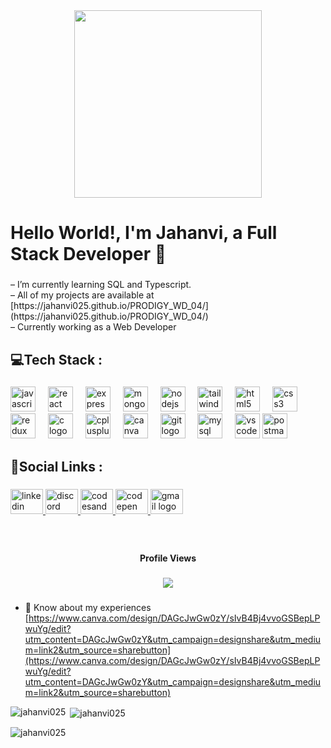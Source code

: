 <div align="center">
  <img height="300" src="https://img.freepik.com/free-photo/futurism-perspective-digital-nomads-lifestyle_23-2151252489.jpg?t=st=1742818429~exp=1742822029~hmac=26e1572f2efe56ebbdfc74f025aa65ba7c95f8e7a235c19b57f2aabc25f5e221&w=1380"  />
</div>

###

<h1 align="left">Hello World!, I'm Jahanvi, a Full Stack Developer 👻</h1>

###

<p align="left">– I’m currently learning SQL and Typescript.<br>– All of my projects are available at [https://jahanvi025.github.io/PRODIGY_WD_04/](https://jahanvi025.github.io/PRODIGY_WD_04/)<br>– Currently working as a Web Developer</p>

###

<h2 align="left">💻Tech Stack :</h2>

###

<div align="left">
  <img src="https://cdn.jsdelivr.net/gh/devicons/devicon/icons/javascript/javascript-original.svg" height="40" alt="javascript logo"  />
  <img width="12" />
  <img src="https://cdn.jsdelivr.net/gh/devicons/devicon/icons/react/react-original.svg" height="40" alt="react logo"  />
  <img width="12" />
  <img src="https://cdn.jsdelivr.net/gh/devicons/devicon/icons/express/express-original.svg" height="40" alt="express logo"  />
  <img width="12" />
  <img src="https://cdn.jsdelivr.net/gh/devicons/devicon/icons/mongodb/mongodb-original.svg" height="40" alt="mongodb logo"  />
  <img width="12" />
  <img src="https://cdn.jsdelivr.net/gh/devicons/devicon/icons/nodejs/nodejs-original.svg" height="40" alt="nodejs logo"  />
  <img width="12" />
  <img src="https://cdn.jsdelivr.net/gh/devicons/devicon/icons/tailwindcss/tailwindcss-original-wordmark.svg" height="40" alt="tailwindcss logo"  />
  <img width="12" />
  <img src="https://cdn.jsdelivr.net/gh/devicons/devicon/icons/html5/html5-original.svg" height="40" alt="html5 logo"  />
  <img width="12" />
  <img src="https://cdn.jsdelivr.net/gh/devicons/devicon/icons/css3/css3-original.svg" height="40" alt="css3 logo"  />
  <img width="12" />
  <img src="https://cdn.jsdelivr.net/gh/devicons/devicon/icons/redux/redux-original.svg" height="40" alt="redux logo"  />
  <img width="12" />
  <img src="https://cdn.jsdelivr.net/gh/devicons/devicon/icons/c/c-original.svg" height="40" alt="c logo"  />
  <img width="12" />
  <img src="https://cdn.jsdelivr.net/gh/devicons/devicon/icons/cplusplus/cplusplus-original.svg" height="40" alt="cplusplus logo"  />
  <img width="12" />
  <img src="https://cdn.jsdelivr.net/gh/devicons/devicon/icons/canva/canva-original.svg" height="40" alt="canva logo"  />
  <img width="12" />
  <img src="https://cdn.jsdelivr.net/gh/devicons/devicon/icons/git/git-original.svg" height="40" alt="git logo"  />
  <img width="12" />
  <img src="https://cdn.jsdelivr.net/gh/devicons/devicon/icons/mysql/mysql-original.svg" height="40" alt="mysql logo"  />
  <img width="12" />
  <img src="https://cdn.jsdelivr.net/gh/devicons/devicon/icons/vscode/vscode-original.svg" height="40" alt="vscode logo"  />
  <img src="https://www.vectorlogo.zone/logos/getpostman/getpostman-icon.svg" alt="postman" width="40" height="40"/>
</div>

###

<h2 align="left">📱Social  Links :</h2>

###

<div align="left">
  <a href="www.linkedin.com/in/jahanvi025" target="_blank">
    <img src="https://raw.githubusercontent.com/maurodesouza/profile-readme-generator/master/src/assets/icons/social/linkedin/default.svg" width="52" height="40" alt="linkedin logo"  />
  </a>
  <a href="https://discord.com/channels/jahanvi025_45460" target="_blank">
    <img src="https://raw.githubusercontent.com/maurodesouza/profile-readme-generator/master/src/assets/icons/social/discord/default.svg" width="52" height="40" alt="discord logo"  />
  </a>
  <a href="https://codesandbox.io/u/jahanvi025" target="_blank">
    <img src="https://raw.githubusercontent.com/maurodesouza/profile-readme-generator/master/src/assets/icons/social/codesandbox/default.svg" width="52" height="40" alt="codesandbox logo"  />
  </a>
  <a href="https://codepen.io/Jahanvi_webpage" target="_blank">
    <img src="https://raw.githubusercontent.com/maurodesouza/profile-readme-generator/master/src/assets/icons/social/codepen/default.svg" width="52" height="40" alt="codepen logo"  />
  </a>
  <a href="789jahanvi@gmail.com" target="_blank">
    <img src="https://raw.githubusercontent.com/maurodesouza/profile-readme-generator/master/src/assets/icons/social/gmail/default.svg" width="52" height="40" alt="gmail logo"  />
  </a>
</div>

###

<br clear="both">

<h4 align="center">Profile Views</h4>

###

<div align="center">
  <img src="https://profile-counter.glitch.me/jahanvi025/count.svg?"  />
</div>

###

- 📄 Know about my experiences [https://www.canva.com/design/DAGcJwGw0zY/sIvB4Bj4vvoGSBepLPwuYg/edit?utm_content=DAGcJwGw0zY&utm_campaign=designshare&utm_medium=link2&utm_source=sharebutton](https://www.canva.com/design/DAGcJwGw0zY/sIvB4Bj4vvoGSBepLPwuYg/edit?utm_content=DAGcJwGw0zY&utm_campaign=designshare&utm_medium=link2&utm_source=sharebutton)

<p><img align="left" src="https://github-readme-stats.vercel.app/api/top-langs?username=jahanvi025&show_icons=true&locale=en&layout=compact" alt="jahanvi025" /></p>

<p>&nbsp;<img align="center" src="https://github-readme-stats.vercel.app/api?username=jahanvi025&show_icons=true&locale=en" alt="jahanvi025" /></p>

<p><img align="center" src="https://github-readme-streak-stats.herokuapp.com/?user=jahanvi025&" alt="jahanvi025" /></p>
